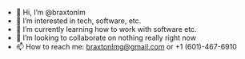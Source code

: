 - 👋 Hi, I’m @braxtonlm
- 👀 I’m interested in tech, software, etc.
- 🌱 I’m currently learning how to work with software etc.
- 💞️ I’m looking to collaborate on nothing really right now
- 📫 How to reach me: braxtonlmg@gmail.com or +1 (601)-467-6910

<!---
braxtonlm/braxtonlm is a ✨ special ✨ repository because its `README.md` (this file) appears on your GitHub profile.
You can click the Preview link to take a look at your changes.
--->
